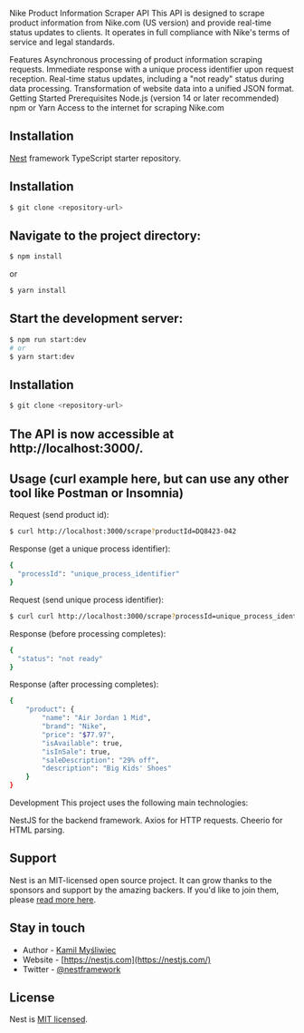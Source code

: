 Nike Product Information Scraper API
This API is designed to scrape product information from Nike.com (US version) and provide real-time status updates to clients. It operates in full compliance with Nike's terms of service and legal standards.

Features
Asynchronous processing of product information scraping requests.
Immediate response with a unique process identifier upon request reception.
Real-time status updates, including a "not ready" status during data processing.
Transformation of website data into a unified JSON format.
Getting Started
Prerequisites
Node.js (version 14 or later recommended)
npm or Yarn
Access to the internet for scraping Nike.com

## Installation

[Nest](https://github.com/nestjs/nest) framework TypeScript starter repository.

## Installation

```bash
$ git clone <repository-url>
```

## Navigate to the project directory:

```bash
$ npm install
```
or

```bash
$ yarn install
```
## Start the development server:

```bash
$ npm run start:dev
# or
$ yarn start:dev
```

## Installation

```bash
$ git clone <repository-url>
```

## The API is now accessible at http://localhost:3000/.

## Usage (curl example here, but can use any other tool like Postman or Insomnia)

Request (send product id): 
```bash
$ curl http://localhost:3000/scrape?productId=DQ8423-042
```
Response (get a unique process identifier):
```bash
{
  "processId": "unique_process_identifier"
}
```
Request (send unique process identifier):
```bash
$ curl curl http://localhost:3000/scrape?processId=unique_process_identifier
```
Response (before processing completes):
```bash
{
  "status": "not ready"
}
```
Response (after processing completes):
```bash
{
    "product": {
        "name": "Air Jordan 1 Mid",
        "brand": "Nike",
        "price": "$77.97",
        "isAvailable": true,
        "isInSale": true,
        "saleDescription": "29% off",
        "description": "Big Kids' Shoes"
    }
}
```

Development
This project uses the following main technologies:

NestJS for the backend framework.
Axios for HTTP requests.
Cheerio for HTML parsing.

## Support

Nest is an MIT-licensed open source project. It can grow thanks to the sponsors and support by the amazing backers. If you'd like to join them, please [read more here](https://docs.nestjs.com/support).

## Stay in touch

- Author - [Kamil Myśliwiec](https://kamilmysliwiec.com)
- Website - [https://nestjs.com](https://nestjs.com/)
- Twitter - [@nestframework](https://twitter.com/nestframework)

## License

Nest is [MIT licensed](LICENSE).
